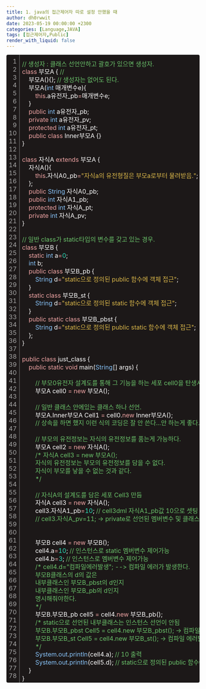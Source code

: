 ```yaml
---
title: 1. java의 접근제어자 따로 설정 안했을 때
author: dh0rwwit
date: 2023-05-19 00:00:00 +2300
categories: [Language,JAVA]
tags: [접근제어자,Public]
render_with_liquid: false
---
```

<div class="colorscripter-code" style="color:#FFFFFF;font-family:Consolas,font-size:'20px' ,'Liberation Mono', Menlo, Courier, monospace !important; position:relative !important;overflow:auto"><table class="colorscripter-code-table" style="margin:0;padding:0;border:none;background-color:#1C1818;border-radius:4px;" cellspacing="0" cellpadding="0"><tr><td style="padding:6px;border-right:2px solid #4f4f4f"><div style="margin:0;padding:0;word-break:normal;text-align:right;color:#aaa;font-family:Consolas,font-size:'20px' ,'Liberation Mono', Menlo, Courier, monospace !important;line-height:130%"><div style="line-height:130%">1</div><div style="line-height:130%">2</div><div style="line-height:130%">3</div><div style="line-height:130%">4</div><div style="line-height:130%">5</div><div style="line-height:130%">6</div><div style="line-height:130%">7</div><div style="line-height:130%">8</div><div style="line-height:130%">9</div><div style="line-height:130%">10</div><div style="line-height:130%">11</div><div style="line-height:130%">12</div><div style="line-height:130%">13</div><div style="line-height:130%">14</div><div style="line-height:130%">15</div><div style="line-height:130%">16</div><div style="line-height:130%">17</div><div style="line-height:130%">18</div><div style="line-height:130%">19</div><div style="line-height:130%">20</div><div style="line-height:130%">21</div><div style="line-height:130%">22</div><div style="line-height:130%">23</div><div style="line-height:130%">24</div><div style="line-height:130%">25</div><div style="line-height:130%">26</div><div style="line-height:130%">27</div><div style="line-height:130%">28</div><div style="line-height:130%">29</div><div style="line-height:130%">30</div><div style="line-height:130%">31</div><div style="line-height:130%">32</div><div style="line-height:130%">33</div><div style="line-height:130%">34</div><div style="line-height:130%">35</div><div style="line-height:130%">36</div><div style="line-height:130%">37</div><div style="line-height:130%">38</div><div style="line-height:130%">39</div><div style="line-height:130%">40</div><div style="line-height:130%">41</div><div style="line-height:130%">42</div><div style="line-height:130%">43</div><div style="line-height:130%">44</div><div style="line-height:130%">45</div><div style="line-height:130%">46</div><div style="line-height:130%">47</div><div style="line-height:130%">48</div><div style="line-height:130%">49</div><div style="line-height:130%">50</div><div style="line-height:130%">51</div><div style="line-height:130%">52</div><div style="line-height:130%">53</div><div style="line-height:130%">54</div><div style="line-height:130%">55</div><div style="line-height:130%">56</div><div style="line-height:130%">57</div><div style="line-height:130%">58</div><div style="line-height:130%">59</div><div style="line-height:130%">60</div><div style="line-height:130%">61</div><div style="line-height:130%">62</div><div style="line-height:130%">63</div><div style="line-height:130%">64</div><div style="line-height:130%">65</div><div style="line-height:130%">66</div><div style="line-height:130%">67</div><div style="line-height:130%">68</div><div style="line-height:130%">69</div><div style="line-height:130%">70</div><div style="line-height:130%">71</div><div style="line-height:130%">72</div><div style="line-height:130%">73</div><div style="line-height:130%">74</div><div style="line-height:130%">75</div><div style="line-height:130%">76</div><div style="line-height:130%">77</div><div style="line-height:130%">78</div></div></td><td style="padding:6px 0;text-align:left"><div style="margin:0;padding:0;color:#FFFFFF;font-family:Consolas,font-size:'17px' ,'Liberation Mono', Menlo, Courier, monospace !important;line-height:130%"><div style="padding:0 6px; white-space:pre; line-height:130%"><font color="#6BC46B">//&nbsp;생성자&nbsp;:&nbsp;클래스&nbsp;선언안하고&nbsp;괄호가&nbsp;있으면&nbsp;생성자.</font></div><div style="padding:0 6px; white-space:pre; line-height:130%"><font color="#F1A5A5">class</font>&nbsp;부모A&nbsp;{&nbsp;<font color="#6BC46B">//</font></div><div style="padding:0 6px; white-space:pre; line-height:130%">&nbsp;&nbsp;&nbsp;&nbsp;부모A(){};&nbsp;<font color="#6BC46B">//&nbsp;생성자는&nbsp;없어도&nbsp;된다.&nbsp;</font></div><div style="padding:0 6px; white-space:pre; line-height:130%">&nbsp;&nbsp;&nbsp;&nbsp;부모A(<font color="#8AC7FD">int</font>&nbsp;매개변수e){</div><div style="padding:0 6px; white-space:pre; line-height:130%">&nbsp;&nbsp;&nbsp;&nbsp;&nbsp;&nbsp;&nbsp;&nbsp;<font color="#F1A5A5">this</font>.a유전자_pb<font color="#BB86F9"></font><font color="#F1A5A5">=</font>매개변수e;</div><div style="padding:0 6px; white-space:pre; line-height:130%">&nbsp;&nbsp;&nbsp;&nbsp;}</div><div style="padding:0 6px; white-space:pre; line-height:130%">&nbsp;&nbsp;&nbsp;&nbsp;<font color="#F1A5A5">public</font>&nbsp;<font color="#8AC7FD">int</font>&nbsp;a유전자_pb;</div><div style="padding:0 6px; white-space:pre; line-height:130%">&nbsp;&nbsp;&nbsp;&nbsp;<font color="#F1A5A5">private</font>&nbsp;<font color="#8AC7FD">int</font>&nbsp;a유전자_pv;</div><div style="padding:0 6px; white-space:pre; line-height:130%">&nbsp;&nbsp;&nbsp;&nbsp;<font color="#F1A5A5">protected</font>&nbsp;<font color="#8AC7FD">int</font>&nbsp;a유전자_pt;</div><div style="padding:0 6px; white-space:pre; line-height:130%">&nbsp;&nbsp;&nbsp;&nbsp;<font color="#F1A5A5">public</font>&nbsp;<font color="#F1A5A5">class</font>&nbsp;Inner부모A&nbsp;{}&nbsp;</div><div style="padding:0 6px; white-space:pre; line-height:130%">}</div><div style="padding:0 6px; white-space:pre; line-height:130%">&nbsp;</div><div style="padding:0 6px; white-space:pre; line-height:130%"><font color="#F1A5A5">class</font>&nbsp;자식A&nbsp;<font color="#F1A5A5">extends</font>&nbsp;부모A&nbsp;{&nbsp;</div><div style="padding:0 6px; white-space:pre; line-height:130%">&nbsp;&nbsp;&nbsp;&nbsp;자식A(){</div><div style="padding:0 6px; white-space:pre; line-height:130%">&nbsp;&nbsp;&nbsp;&nbsp;&nbsp;&nbsp;&nbsp;&nbsp;<font color="#F1A5A5">this</font>.자식A0_pb<font color="#BB86F9"></font><font color="#F1A5A5">=</font><font color="#DBB84A">"자식a의&nbsp;유전형질은&nbsp;부모a로부터&nbsp;물려받음."</font>;</div><div style="padding:0 6px; white-space:pre; line-height:130%">&nbsp;&nbsp;&nbsp;&nbsp;};</div><div style="padding:0 6px; white-space:pre; line-height:130%">&nbsp;&nbsp;&nbsp;&nbsp;<font color="#F1A5A5">public</font>&nbsp;<font color="#8AC7FD">String</font>&nbsp;자식A0_pb;</div><div style="padding:0 6px; white-space:pre; line-height:130%">&nbsp;&nbsp;&nbsp;&nbsp;<font color="#F1A5A5">public</font>&nbsp;<font color="#8AC7FD">int</font>&nbsp;자식A1_pb;</div><div style="padding:0 6px; white-space:pre; line-height:130%">&nbsp;&nbsp;&nbsp;&nbsp;<font color="#F1A5A5">protected</font>&nbsp;<font color="#8AC7FD">int</font>&nbsp;자식A_pt;</div><div style="padding:0 6px; white-space:pre; line-height:130%">&nbsp;&nbsp;&nbsp;&nbsp;<font color="#F1A5A5">private</font>&nbsp;<font color="#8AC7FD">int</font>&nbsp;자식A_pv;</div><div style="padding:0 6px; white-space:pre; line-height:130%">}</div><div style="padding:0 6px; white-space:pre; line-height:130%">&nbsp;&nbsp;&nbsp;&nbsp;</div><div style="padding:0 6px; white-space:pre; line-height:130%"><font color="#6BC46B">//&nbsp;일반&nbsp;class가&nbsp;static타입의&nbsp;변수를&nbsp;갖고&nbsp;있는&nbsp;경우.&nbsp;</font></div><div style="padding:0 6px; white-space:pre; line-height:130%"><font color="#F1A5A5">class</font>&nbsp;부모B&nbsp;{</div><div style="padding:0 6px; white-space:pre; line-height:130%">&nbsp;&nbsp;&nbsp;&nbsp;<font color="#F1A5A5">static</font>&nbsp;<font color="#8AC7FD">int</font>&nbsp;a<font color="#BB86F9"></font><font color="#F1A5A5">=</font><font color="#2CE1BC">0</font>;</div><div style="padding:0 6px; white-space:pre; line-height:130%">&nbsp;&nbsp;&nbsp;&nbsp;<font color="#8AC7FD">int</font>&nbsp;b;</div><div style="padding:0 6px; white-space:pre; line-height:130%">&nbsp;&nbsp;&nbsp;&nbsp;<font color="#F1A5A5">public</font>&nbsp;<font color="#F1A5A5">class</font>&nbsp;부모B_pb&nbsp;{</div><div style="padding:0 6px; white-space:pre; line-height:130%">&nbsp;&nbsp;&nbsp;&nbsp;&nbsp;&nbsp;&nbsp;&nbsp;<font color="#8AC7FD">String</font>&nbsp;d<font color="#BB86F9"></font><font color="#F1A5A5">=</font><font color="#DBB84A">"static으로&nbsp;정의된&nbsp;public&nbsp;함수에&nbsp;객체&nbsp;접근"</font>;</div><div style="padding:0 6px; white-space:pre; line-height:130%">&nbsp;&nbsp;&nbsp;&nbsp;}</div><div style="padding:0 6px; white-space:pre; line-height:130%">&nbsp;&nbsp;&nbsp;&nbsp;<font color="#F1A5A5">static</font>&nbsp;<font color="#F1A5A5">class</font>&nbsp;부모B_st&nbsp;{</div><div style="padding:0 6px; white-space:pre; line-height:130%">&nbsp;&nbsp;&nbsp;&nbsp;&nbsp;&nbsp;&nbsp;&nbsp;<font color="#8AC7FD">String</font>&nbsp;d<font color="#BB86F9"></font><font color="#F1A5A5">=</font><font color="#DBB84A">"static으로&nbsp;정의된&nbsp;static&nbsp;함수에&nbsp;객체&nbsp;접근"</font>;</div><div style="padding:0 6px; white-space:pre; line-height:130%">&nbsp;&nbsp;&nbsp;&nbsp;}</div><div style="padding:0 6px; white-space:pre; line-height:130%">&nbsp;&nbsp;&nbsp;&nbsp;<font color="#F1A5A5">public</font>&nbsp;<font color="#F1A5A5">static</font>&nbsp;<font color="#F1A5A5">class</font>&nbsp;부모B_pbst&nbsp;{</div><div style="padding:0 6px; white-space:pre; line-height:130%">&nbsp;&nbsp;&nbsp;&nbsp;&nbsp;&nbsp;&nbsp;&nbsp;<font color="#8AC7FD">String</font>&nbsp;d<font color="#BB86F9"></font><font color="#F1A5A5">=</font><font color="#DBB84A">"static으로&nbsp;정의된&nbsp;public&nbsp;static&nbsp;함수에&nbsp;객체&nbsp;접근"</font>;</div><div style="padding:0 6px; white-space:pre; line-height:130%">&nbsp;&nbsp;&nbsp;&nbsp;};&nbsp;&nbsp;&nbsp;&nbsp;</div><div style="padding:0 6px; white-space:pre; line-height:130%">}</div><div style="padding:0 6px; white-space:pre; line-height:130%">&nbsp;</div><div style="padding:0 6px; white-space:pre; line-height:130%"><font color="#F1A5A5">public</font>&nbsp;<font color="#F1A5A5">class</font>&nbsp;just_class&nbsp;{</div><div style="padding:0 6px; white-space:pre; line-height:130%">&nbsp;&nbsp;&nbsp;&nbsp;<font color="#F1A5A5">public</font>&nbsp;<font color="#F1A5A5">static</font>&nbsp;<font color="#F1A5A5">void</font>&nbsp;main(<font color="#8AC7FD">String</font>[]&nbsp;args)&nbsp;{</div><div style="padding:0 6px; white-space:pre; line-height:130%">&nbsp;&nbsp;&nbsp;&nbsp;&nbsp;&nbsp;&nbsp;&nbsp;</div><div style="padding:0 6px; white-space:pre; line-height:130%">&nbsp;&nbsp;&nbsp;&nbsp;&nbsp;&nbsp;&nbsp;&nbsp;<font color="#6BC46B">//&nbsp;부모0유전자&nbsp;설계도를&nbsp;통해&nbsp;그&nbsp;기능을&nbsp;하는&nbsp;세포&nbsp;cell0을&nbsp;탄생시킴</font></div><div style="padding:0 6px; white-space:pre; line-height:130%">&nbsp;&nbsp;&nbsp;&nbsp;&nbsp;&nbsp;&nbsp;&nbsp;부모A&nbsp;cell0&nbsp;<font color="#BB86F9"></font><font color="#F1A5A5">=</font>&nbsp;<font color="#F1A5A5">new</font>&nbsp;부모A();</div><div style="padding:0 6px; white-space:pre; line-height:130%">&nbsp;</div><div style="padding:0 6px; white-space:pre; line-height:130%">&nbsp;&nbsp;&nbsp;&nbsp;&nbsp;&nbsp;&nbsp;&nbsp;<font color="#6BC46B">//&nbsp;일반&nbsp;클래스&nbsp;안에있는&nbsp;클래스&nbsp;하나&nbsp;선언.</font></div><div style="padding:0 6px; white-space:pre; line-height:130%">&nbsp;&nbsp;&nbsp;&nbsp;&nbsp;&nbsp;&nbsp;&nbsp;부모A.Inner부모A&nbsp;Cell1&nbsp;<font color="#BB86F9"></font><font color="#F1A5A5">=</font>&nbsp;cell0.<font color="#F1A5A5">new</font>&nbsp;Inner부모A();</div><div style="padding:0 6px; white-space:pre; line-height:130%">&nbsp;&nbsp;&nbsp;&nbsp;&nbsp;&nbsp;&nbsp;&nbsp;<font color="#6BC46B">//&nbsp;상속을&nbsp;하면&nbsp;했지&nbsp;이런&nbsp;식의&nbsp;코딩은&nbsp;잘&nbsp;안&nbsp;쓴다...안&nbsp;하는게&nbsp;좋다.</font></div><div style="padding:0 6px; white-space:pre; line-height:130%">&nbsp;&nbsp;&nbsp;&nbsp;&nbsp;&nbsp;&nbsp;&nbsp;</div><div style="padding:0 6px; white-space:pre; line-height:130%">&nbsp;&nbsp;&nbsp;&nbsp;&nbsp;&nbsp;&nbsp;&nbsp;<font color="#6BC46B">//&nbsp;부모의&nbsp;유전정보는&nbsp;자식의&nbsp;유전정보를&nbsp;품는게&nbsp;가능하다.</font></div><div style="padding:0 6px; white-space:pre; line-height:130%">&nbsp;&nbsp;&nbsp;&nbsp;&nbsp;&nbsp;&nbsp;&nbsp;부모A&nbsp;cell2&nbsp;<font color="#BB86F9"></font><font color="#F1A5A5">=</font>&nbsp;<font color="#F1A5A5">new</font>&nbsp;자식A();</div><div style="padding:0 6px; white-space:pre; line-height:130%">&nbsp;&nbsp;&nbsp;&nbsp;&nbsp;&nbsp;&nbsp;&nbsp;<font color="#6BC46B">/*&nbsp;자식A&nbsp;cell3&nbsp;=&nbsp;new&nbsp;부모A();</font></div><div style="padding:0 6px; white-space:pre; line-height:130%"><font color="#6BC46B">&nbsp;&nbsp;&nbsp;&nbsp;&nbsp;&nbsp;&nbsp;&nbsp;자식의&nbsp;유전정보는&nbsp;부모의&nbsp;유전정보를&nbsp;담을&nbsp;수&nbsp;없다.</font></div><div style="padding:0 6px; white-space:pre; line-height:130%"><font color="#6BC46B">&nbsp;&nbsp;&nbsp;&nbsp;&nbsp;&nbsp;&nbsp;&nbsp;자식이&nbsp;부모를&nbsp;낳을&nbsp;수&nbsp;없는&nbsp;것과&nbsp;같다.</font></div><div style="padding:0 6px; white-space:pre; line-height:130%"><font color="#6BC46B">&nbsp;&nbsp;&nbsp;&nbsp;&nbsp;&nbsp;&nbsp;&nbsp;*/</font></div><div style="padding:0 6px; white-space:pre; line-height:130%">&nbsp;&nbsp;&nbsp;&nbsp;&nbsp;&nbsp;&nbsp;&nbsp;</div><div style="padding:0 6px; white-space:pre; line-height:130%">&nbsp;&nbsp;&nbsp;&nbsp;&nbsp;&nbsp;&nbsp;&nbsp;<font color="#6BC46B">//&nbsp;자식A의&nbsp;설계도를&nbsp;담은&nbsp;세포&nbsp;Cell3&nbsp;만듬</font></div><div style="padding:0 6px; white-space:pre; line-height:130%">&nbsp;&nbsp;&nbsp;&nbsp;&nbsp;&nbsp;&nbsp;&nbsp;자식A&nbsp;cell3&nbsp;<font color="#BB86F9"></font><font color="#F1A5A5">=</font>&nbsp;<font color="#F1A5A5">new</font>&nbsp;자식A();</div><div style="padding:0 6px; white-space:pre; line-height:130%">&nbsp;&nbsp;&nbsp;&nbsp;&nbsp;&nbsp;&nbsp;&nbsp;cell3.자식A1_pb<font color="#BB86F9"></font><font color="#F1A5A5">=</font><font color="#2CE1BC">10</font>;&nbsp;<font color="#6BC46B">//&nbsp;cell3dml&nbsp;자식A1_pb값&nbsp;10으로&nbsp;셋팅</font></div><div style="padding:0 6px; white-space:pre; line-height:130%">&nbsp;&nbsp;&nbsp;&nbsp;&nbsp;&nbsp;&nbsp;&nbsp;<font color="#6BC46B">//&nbsp;cell3.자식A_pv=11;&nbsp;-&gt;&nbsp;private로&nbsp;선언된&nbsp;멤버변수&nbsp;및&nbsp;클래스는&nbsp;인스턴스로&nbsp;다룰&nbsp;수&nbsp;없다.</font></div><div style="padding:0 6px; white-space:pre; line-height:130%">&nbsp;&nbsp;&nbsp;&nbsp;&nbsp;&nbsp;&nbsp;&nbsp;</div><div style="padding:0 6px; white-space:pre; line-height:130%">&nbsp;&nbsp;&nbsp;&nbsp;&nbsp;&nbsp;&nbsp;&nbsp;</div><div style="padding:0 6px; white-space:pre; line-height:130%">&nbsp;&nbsp;&nbsp;&nbsp;&nbsp;&nbsp;&nbsp;&nbsp;부모B&nbsp;cell4&nbsp;<font color="#BB86F9"></font><font color="#F1A5A5">=</font>&nbsp;<font color="#F1A5A5">new</font>&nbsp;부모B();</div><div style="padding:0 6px; white-space:pre; line-height:130%">&nbsp;&nbsp;&nbsp;&nbsp;&nbsp;&nbsp;&nbsp;&nbsp;cell4.a<font color="#BB86F9"></font><font color="#F1A5A5">=</font><font color="#2CE1BC">10</font>;&nbsp;<font color="#6BC46B">//&nbsp;인스턴스로&nbsp;static&nbsp;멤버변수&nbsp;제어가능</font></div><div style="padding:0 6px; white-space:pre; line-height:130%">&nbsp;&nbsp;&nbsp;&nbsp;&nbsp;&nbsp;&nbsp;&nbsp;cell4.b<font color="#BB86F9"></font><font color="#F1A5A5">=</font><font color="#2CE1BC">3</font>;&nbsp;<font color="#6BC46B">//&nbsp;인스턴스로&nbsp;멤버변수&nbsp;제어가능</font></div><div style="padding:0 6px; white-space:pre; line-height:130%">&nbsp;&nbsp;&nbsp;&nbsp;&nbsp;&nbsp;&nbsp;&nbsp;<font color="#6BC46B">/*&nbsp;cell4.d="컴파일에러발생";&nbsp;--&gt;&nbsp;컴파일&nbsp;에러가&nbsp;발생한다.</font></div><div style="padding:0 6px; white-space:pre; line-height:130%"><font color="#6BC46B">&nbsp;&nbsp;&nbsp;&nbsp;&nbsp;&nbsp;&nbsp;&nbsp;부모B클래스의&nbsp;d의&nbsp;값은&nbsp;</font></div><div style="padding:0 6px; white-space:pre; line-height:130%"><font color="#6BC46B">&nbsp;&nbsp;&nbsp;&nbsp;&nbsp;&nbsp;&nbsp;&nbsp;내부클래스인&nbsp;부모B_pbst의&nbsp;d인지&nbsp;</font></div><div style="padding:0 6px; white-space:pre; line-height:130%"><font color="#6BC46B">&nbsp;&nbsp;&nbsp;&nbsp;&nbsp;&nbsp;&nbsp;&nbsp;내부클래스인&nbsp;부모B_pb의&nbsp;d인지</font></div><div style="padding:0 6px; white-space:pre; line-height:130%"><font color="#6BC46B">&nbsp;&nbsp;&nbsp;&nbsp;&nbsp;&nbsp;&nbsp;&nbsp;명시해줘야한다.</font></div><div style="padding:0 6px; white-space:pre; line-height:130%"><font color="#6BC46B">&nbsp;&nbsp;&nbsp;&nbsp;&nbsp;&nbsp;&nbsp;&nbsp;*/</font></div><div style="padding:0 6px; white-space:pre; line-height:130%">&nbsp;&nbsp;&nbsp;&nbsp;&nbsp;&nbsp;&nbsp;&nbsp;부모B.부모B_pb&nbsp;cell5&nbsp;<font color="#BB86F9"></font><font color="#F1A5A5">=</font>&nbsp;cell4.<font color="#F1A5A5">new</font>&nbsp;부모B_pb();</div><div style="padding:0 6px; white-space:pre; line-height:130%">&nbsp;&nbsp;&nbsp;&nbsp;&nbsp;&nbsp;&nbsp;&nbsp;<font color="#6BC46B">/*&nbsp;static으로&nbsp;선언된&nbsp;내부클래스는&nbsp;인스턴스&nbsp;선언이&nbsp;안됨&nbsp;</font></div><div style="padding:0 6px; white-space:pre; line-height:130%"><font color="#6BC46B">&nbsp;&nbsp;&nbsp;&nbsp;&nbsp;&nbsp;&nbsp;&nbsp;부모B.부모B_pbst&nbsp;Cell5&nbsp;=&nbsp;cell4.new&nbsp;부모B_pbst();&nbsp;-&gt;&nbsp;컴파일&nbsp;에러</font></div><div style="padding:0 6px; white-space:pre; line-height:130%"><font color="#6BC46B">&nbsp;&nbsp;&nbsp;&nbsp;&nbsp;&nbsp;&nbsp;&nbsp;부모B.부모B_st&nbsp;Cell5&nbsp;=&nbsp;cell4.new&nbsp;부모B_st();&nbsp;-&gt;&nbsp;컴파일&nbsp;에러발생</font></div><div style="padding:0 6px; white-space:pre; line-height:130%"><font color="#6BC46B">&nbsp;&nbsp;&nbsp;&nbsp;&nbsp;&nbsp;&nbsp;&nbsp;*/</font></div><div style="padding:0 6px; white-space:pre; line-height:130%">&nbsp;&nbsp;&nbsp;&nbsp;&nbsp;&nbsp;&nbsp;&nbsp;<font color="#8AC7FD">System</font>.<font color="#8AC7FD">out</font>.<font color="#8AC7FD">println</font>(cell4.a);&nbsp;<font color="#6BC46B">//&nbsp;10&nbsp;출력</font></div><div style="padding:0 6px; white-space:pre; line-height:130%">&nbsp;&nbsp;&nbsp;&nbsp;&nbsp;&nbsp;&nbsp;&nbsp;<font color="#8AC7FD">System</font>.<font color="#8AC7FD">out</font>.<font color="#8AC7FD">println</font>(cell5.d);&nbsp;<font color="#6BC46B">//&nbsp;static으로&nbsp;정의된&nbsp;public&nbsp;함수에&nbsp;객체&nbsp;접근&nbsp;출력</font></div><div style="padding:0 6px; white-space:pre; line-height:130%">&nbsp;&nbsp;&nbsp;&nbsp;}</div><div style="padding:0 6px; white-space:pre; line-height:130%">}</div></div><div style="text-align:right;margin-top:-13px;margin-right:5px;font-size:9px;font-style:italic"></div>
